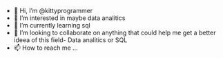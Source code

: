 - 👋 Hi, I’m @kittyprogrammer
- 👀 I’m interested in maybe data analitics
- 🌱 I’m currently learning sql
- 💞️ I’m looking to collaborate on anything that could help me get a better ideea of this field- Data analitics or SQL
- 📫 How to reach me ...

<!---
kittyprogrammer/kittyprogrammer is a ✨ special ✨ repository because its `README.md` (this file) appears on your GitHub profile.
You can click the Preview link to take a look at your changes.
--->
